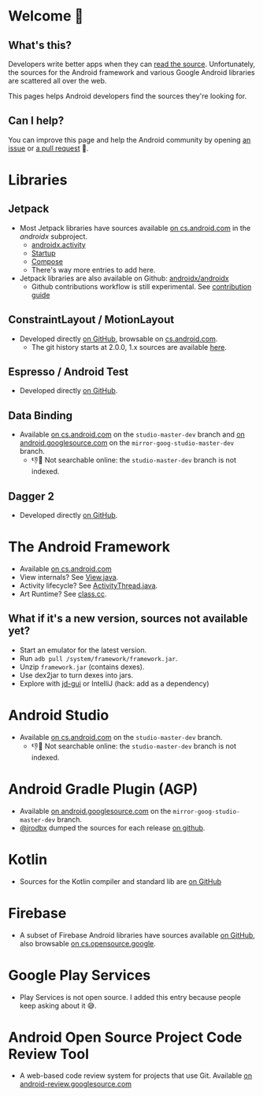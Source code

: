 # Welcome 👋

## What's this?

Developers write better apps when they can [read the source](https://blog.codinghorror.com/learn-to-read-the-source-luke/). Unfortunately, the sources for the Android framework and various Google Android libraries are scattered all over the web.

This pages helps Android developers find the sources they're looking for.

## Can I help? 

You can improve this page and help the Android community by opening [an issue](https://github.com/pyricau/androidsrc/issues/new) or [a pull request](https://github.com/pyricau/androidsrc/edit/main/README.md) 🙏.

# Libraries

## Jetpack

* Most Jetpack libraries have sources available [on cs.android.com](https://cs.android.com/androidx/platform/frameworks/support) in the _androidx_ subproject.
  * [androidx.activity](https://cs.android.com/androidx/platform/frameworks/support/+/androidx-master-dev:activity/)
  * [Startup](https://cs.android.com/androidx/platform/frameworks/support/+/androidx-master-dev:startup/)
  * [Compose](https://cs.android.com/androidx/platform/frameworks/support/+/androidx-master-dev:compose/)
  * There's way more entries to add here.
* Jetpack libraries are also available on Github: [androidx/androidx](https://github.com/androidx/androidx)
  * Github contributions workflow is still experimental. See [contribution guide](https://github.com/androidx/androidx#contribution-guide)

## ConstraintLayout / MotionLayout

* Developed directly [on GitHub](https://github.com/androidx/constraintlayout), browsable on [cs.android.com](https://cs.android.com/androidx/constraintlayout/+/main:constraintlayout/).
  * The git history starts at 2.0.0, 1.x sources are available [here](https://cs.android.com/androidx/constraintlayout/+/main:constraintlayout/constraintlayout/src/main/java/androidx/constraintlayout/widget/ConstraintLayout.java).

## Espresso / Android Test

* Developed directly [on GitHub](https://github.com/android/android-test).

## Data Binding

* Available [on cs.android.com](https://cs.android.com/android/platform/superproject/+/studio-master-dev:tools/data-binding/extensions/library/src/main/java/androidx/databinding/) on the `studio-master-dev` branch and [on android.googlesource.com](https://android.googlesource.com/platform/frameworks/data-binding/+/refs/heads/mirror-goog-studio-master-dev/extensions/library/src/main/java/androidx/databinding) on the `mirror-goog-studio-master-dev` branch.
  * 👎🔎 Not searchable online: the `studio-master-dev` branch is not indexed.

## Dagger 2

* Developed directly [on GitHub](https://github.com/google/dagger).

# The Android Framework

* Available [on cs.android.com](https://cs.android.com/android/platform/superproject)
* View internals? See [View.java](https://cs.android.com/android/platform/superproject/+/master:frameworks/base/core/java/android/view/View.java).
* Activity lifecycle? See [ActivityThread.java](https://cs.android.com/android/platform/superproject/+/master:frameworks/base/core/java/android/app/ActivityThread.java).
* Art Runtime? See [class.cc](https://cs.android.com/android/platform/superproject/+/master:art/runtime/mirror/class.cc).

## What if it's a new version, sources not available yet?

* Start an emulator for the latest version.
* Run `adb pull /system/framework/framework.jar`.
* Unzip `framework.jar` (contains dexes).
* Use dex2jar to turn dexes into jars.
* Explore with [jd-gui](http://java-decompiler.github.io/) or IntelliJ (hack: add as a dependency)

# Android Studio

* Available [on cs.android.com](https://cs.android.com/android/platform/superproject/+/studio-master-dev:tools/adt/idea/) on the `studio-master-dev` branch.
  * 👎🔎 Not searchable online: the `studio-master-dev` branch is not indexed.

# Android Gradle Plugin (AGP)

* Available [on android.googlesource.com](https://android.googlesource.com/platform/tools/base/+/refs/heads/mirror-goog-studio-master-dev/build-system/) on the `mirror-goog-studio-master-dev` branch.
* [@jrodbx](https://github.com/jrodbx) dumped the sources for each release [on github](https://github.com/jrodbx/agp-sources).

# Kotlin

* Sources for the Kotlin compiler and standard lib are [on GitHub](https://github.com/JetBrains/kotlin)

# Firebase

* A subset of Firebase Android libraries have sources available [on GitHub](https://github.com/firebase/firebase-android-sdk), also browsable [on cs.opensource.google](https://cs.opensource.google/firebase-sdk/firebase-android-sdk).

# Google Play Services

* Play Services is not open source. I added this entry because people keep asking about it 😅.

# Android Open Source Project Code Review Tool

* A web-based code review system for projects that use Git. Available [on android-review.googlesource.com](https://android-review.googlesource.com/q/status:open+-is:wip)
